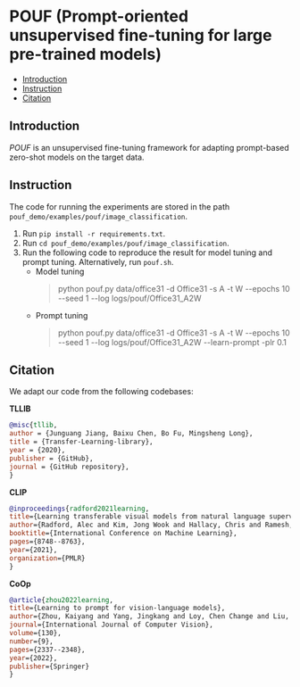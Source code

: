 
# POUF (Prompt-oriented unsupervised fine-tuning for large pre-trained models)

- [Introduction](#introduction)
- [Instruction](#instruction)
- [Citation](#citation)

## Introduction
*POUF* is an unsupervised fine-tuning framework for adapting prompt-based zero-shot models on the target data.

## Instruction

The code for running the experiments are stored in the path `pouf_demo/examples/pouf/image_classification`.

1. Run `pip install -r requirements.txt`. 
2. Run `cd pouf_demo/examples/pouf/image_classification`. 
2. Run the following code to reproduce the result for model tuning and prompt tuning. Alternatively, run `pouf.sh`.
   - Model tuning
     > python pouf.py data/office31 -d Office31 -s A -t W --epochs 10 --seed 1 --log logs/pouf/Office31_A2W
   - Prompt tuning  
     > python pouf.py data/office31 -d Office31 -s A -t W --epochs 10 --seed 1 --log logs/pouf/Office31_A2W --learn-prompt -plr 0.1
    

## Citation

We adapt our code from the following codebases:

**TLLIB**
```bibtex
@misc{tllib,
author = {Junguang Jiang, Baixu Chen, Bo Fu, Mingsheng Long},
title = {Transfer-Learning-library},
year = {2020},
publisher = {GitHub},
journal = {GitHub repository},
}
```

**CLIP**
```bibtex
@inproceedings{radford2021learning,
title={Learning transferable visual models from natural language supervision},
author={Radford, Alec and Kim, Jong Wook and Hallacy, Chris and Ramesh, Aditya and Goh, Gabriel and Agarwal, Sandhini and Sastry, Girish and Askell, Amanda and Mishkin, Pamela and Clark, Jack and others},
booktitle={International Conference on Machine Learning},
pages={8748--8763},
year={2021},
organization={PMLR}
}
```

**CoOp**
```bibtex
@article{zhou2022learning,
title={Learning to prompt for vision-language models},
author={Zhou, Kaiyang and Yang, Jingkang and Loy, Chen Change and Liu, Ziwei},
journal={International Journal of Computer Vision},
volume={130},
number={9},
pages={2337--2348},
year={2022},
publisher={Springer}
}
```
